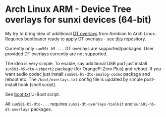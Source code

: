 # Arch Linux ARM - Device Tree overlays for sunxi devices (64-bit)

My try to bring idea of additional [DT overlays](http://github.com/armbian/sunxi-DT-overlays) from Armbian to Arch Linux.
Requires bootloader ready to apply DT overlays - see [this](http://github.com/RoEdAl/alarm-sun50i-h5) repository.

Currently only `sun50i-h5-...` DT overlays are supported/packaged. User provided DT overlays currently are not supported.

The idea is very simple. To enable, say additional USB port
just install `sun50i-h5-dto-usbport2` package (for OrangePi Zero Plus) and reboot.
If you want audio codec just install `sun50i-h5-dto-analog-codec` package and reboot etc.
The `/boot/overlays.txt` config file is updated by simple post-install hook (shell script).

See [boot.txt](http://github.com/RoEdAl/alarm-sun50i-h5/blob/master/uboot/boot.txt) U-Boot script.

All `sun50i-h5-dto-...` requires `sunxi-dt-overlays-toolkit` and `sun50i-h5-dt-overlays` packages.

